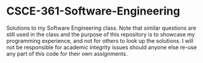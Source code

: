 # CSCE-361-Software-Engineering
Solutions to my Software Engineering class. Note that similar questions are still used in the class and the purpose of this repository is to showcase my programming experience, and not for others to look up the solutions. I will not be responsible for academic integrity issues should anyone else re-use any part of this code for their own assignments.
